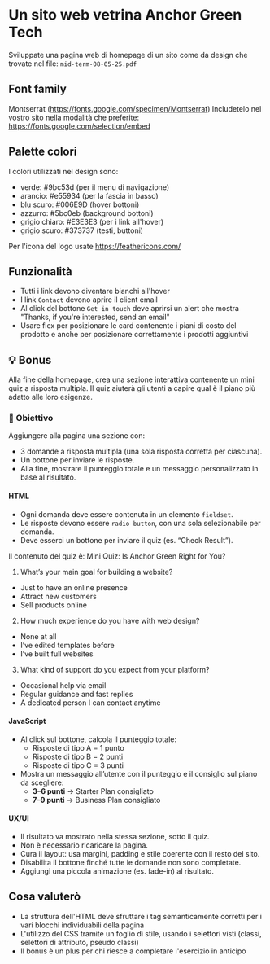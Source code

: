 # Un sito web vetrina Anchor Green Tech

Sviluppate una pagina web di homepage di un sito come da design che trovate nel file: `mid-term-08-05-25.pdf`

## Font family

Montserrat (https://fonts.google.com/specimen/Montserrat)
Includetelo nel vostro sito nella modalità che preferite: https://fonts.google.com/selection/embed

## Palette colori

I colori utilizzati nel design sono:

- verde: #9bc53d (per il menu di navigazione)
- arancio: #e55934 (per la fascia in basso)
- blu scuro: #006E9D (hover bottoni)
- azzurro: #5bc0eb (background bottoni)
- grigio chiaro: #E3E3E3 (per i link all'hover)
- grigio scuro: #373737 (testi, buttoni)

Per l'icona del logo usate https://feathericons.com/

## Funzionalità

- Tutti i link devono diventare bianchi all'hover
- I link `Contact` devono aprire il client email
- Al click del bottone `Get in touch` deve aprirsi un alert che mostra "Thanks, if you're interested, send an email"
- Usare flex per posizionare le card contenente i piani di costo del prodotto e anche per posizionare correttamente i prodotti aggiuntivi

## 💡 Bonus

Alla fine della homepage, crea una sezione interattiva contenente un mini quiz a risposta multipla. Il quiz aiuterà gli utenti a capire qual è il piano più adatto alle loro esigenze.

### 🎯 Obiettivo

Aggiungere alla pagina una sezione con:

- 3 domande a risposta multipla (una sola risposta corretta per ciascuna).
- Un bottone per inviare le risposte.
- Alla fine, mostrare il punteggio totale e un messaggio personalizzato in base al risultato.

#### HTML

- Ogni domanda deve essere contenuta in un elemento `fieldset`.
- Le risposte devono essere `radio button`, con una sola selezionabile per domanda.
- Deve esserci un bottone per inviare il quiz (es. “Check Result”).

Il contenuto del quiz è:
Mini Quiz: Is Anchor Green Right for You?

1. What’s your main goal for building a website?

- Just to have an online presence
- Attract new customers
- Sell products online

2. How much experience do you have with web design?

- None at all
- I’ve edited templates before
- I’ve built full websites

3. What kind of support do you expect from your platform?

- Occasional help via email
- Regular guidance and fast replies
- A dedicated person I can contact anytime

#### JavaScript

- Al click sul bottone, calcola il punteggio totale:
  - Risposte di tipo A = 1 punto
  - Risposte di tipo B = 2 punti
  - Risposte di tipo C = 3 punti
- Mostra un messaggio all’utente con il punteggio e il consiglio sul piano da scegliere:
  - **3–6 punti** → Starter Plan consigliato
  - **7–9 punti** → Business Plan consigliato

#### UX/UI

- Il risultato va mostrato nella stessa sezione, sotto il quiz.
- Non è necessario ricaricare la pagina.
- Cura il layout: usa margini, padding e stile coerente con il resto del sito.
- Disabilita il bottone finché tutte le domande non sono completate.
- Aggiungi una piccola animazione (es. fade-in) al risultato.

## Cosa valuterò

- La struttura dell'HTML deve sfruttare i tag semanticamente corretti per i vari blocchi individuabili della pagina
- L'utilizzo del CSS tramite un foglio di stile, usando i selettori visti (classi, selettori di attributo, pseudo classi)
- Il bonus è un plus per chi riesce a completare l'esercizio in anticipo
